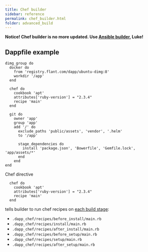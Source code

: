 ```yaml
---
title: Chef builder
sidebar: reference
permalink: chef_builder.html
folder: advanced_build
---
```


**Notice! Chef builder is no more updated. Use [Ansible builder](ansible_builder.html), Luke!**

## Dappfile example

```
dimg_group do
  docker do
    from 'registry.flant.com/dapp/ubuntu-dimg:8'
    workdir '/app'
  end
  
  chef do
    cookbook 'apt'
    attributes['ruby-version'] = "2.3.4"
    recipe 'main'
  end
  
  git do
    owner 'app'
    group 'app'
    add '/' do
      exclude_paths 'public/assets', 'vendor', '.helm'
      to '/app'

      stage_dependencies do
        install 'package.json', 'Bowerfile', 'Gemfile.lock', 'app/assets/*'
      end
    end
end
```

Chef directive
```
  chef do
    cookbook 'apt'
    attributes['ruby-version'] = "2.3.4"
    recipe 'main'
  end
```
tells builder to run chef recipes on [each build stage](stages.html):

- `.dapp_chef/recipes/before_install/main.rb`
- `.dapp_chef/recipes/install/main.rb`
- `.dapp_chef/recipes/after_install/main.rb`
- `.dapp_chef/recipes/before_setup/main.rb`
- `.dapp_chef/recipes/setup/main.rb`
- `.dapp_chef/recipes/after_setup/main.rb`
